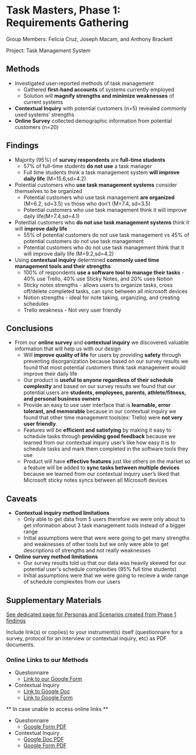 # Task Masters, Phase 1: Requirements Gathering

Group Members: Felicia Cruz, Joseph Macam, and Anthony Brackett

Project: Task Management System

## Methods
- Investigated user-reported methods of task management
  - Gathered **first-hand accounts** of systems currently employed
  - Solution will **magnify strengths and minimize weaknesses** of current systems
- **Contextual Inquiry** with potential customers (n=5) revealed commonly used systems’ strengths
- **Online Survey** collected demographic information from potential customers (n=20)

## Findings
-	Majority (95%) of **survey respondents** are **full-time students**
	- 57% of full-time students **do not use** a task manager
	- Full time students think a task management system **will improve daily life** (M=15.6,sd=4.2)
- Potential customers who **use task management systems** consider themselves to be organized
	- Potential customers who use task management **are organized** (M=6.2, sd=3.5)  vs those who don’t (M=7.4, sd=3.5)
	- Potential customers who use task management think it will improve daily life(M=7.4,sd=4.1)
- Potential customers who **do not use task management systems** think it will **improve daily life**	
	- 55% of potential customers do not use task management vs 45% of potential customers do not use task management
	- Potential customers who do not use task management think that it will improve daily life (M=9.2,sd=4.2)
- Using **contextual inquiry** determined **commonly used time management tools and their strengths** 
	- 100% of respondents **use a software tool to manage their tasks** - 40% use Trello, 40% use Sticky Notes, and 20% uses Notion
	- Sticky notes strengths - allows users to organize tasks, cross off/delete completed tasks, can sync between all microsoft devices 
	- Notion strengths - ideal for note taking, organizing, and creating schedules
	- Trello weakness - Not very user friendly

## Conclusions
- From our **online survey** and **contextual inquiry** we discovered valuable information that will help us with our design
	- Will **improve quality of life** for users by providing **safety** through preventing disorganization because based on our survey results we found that most potential
		customers think task management would improve their daily life
	- Our product is **useful to anyone regardless of their schedule complexity** and based on our survey results we found that our potential users are **students, employees, 				parents, athlete/fitness, and personal business owners**
	- Provide an easy to use user interface that is **learnable, error tolerant, and  memorable** because in our contextual inquiry we found that other time management tools(ex: 		Trello) were **not very user friendly**.
	- Features will be **efficient and satisfying** by making it easy to schedule tasks through **providing good feedback** because we learned from our contextual inquiry user’s 		like how easy it is to schedule tasks and mark them completed in the software tools they use
	- Product will have **effective features** just like others on the market so a feature will be added to **sync tasks between multiple devices** because we learned from our
	  contextual inquiry user’s liked that Microsoft sticky notes syncs between all Microsoft devices

## Caveats
- **Contextual inquiry method limitations**
	- Only able to get data from 5 users therefore we were only about to get information about 3 task management tools instead of a bigger range
	- Initial assumptions were that were were going to get many strengths and weaknesses of other tools but we only were able to get descriptions of strengths and not really 
		weaknesses
- **Online survey method limitations**
	- Our survey results told us that our data was heavily skewed for our potential user's schedule complexities (95% full time students)
	- Initial assumptions were that we were going to recieve a wide range of schedule complexites from our users

## Supplementary Materials

[See dedicated page for Personas and Scenarios created from Phase 1 findings](../personas-scenarios.md)


Include link(s) or cop(ies) to your instrument(s) itself (questionnaire for a survey, protocol for an interview or contextual inquiry, etc) as PDF documents.

### Online Links to our Methods
- Questionnaire
	- [Link to our Google Form](https://docs.google.com/forms/d/1puPeeFRknnlRoaHGtm3nSBb97GexRfmaPRq7MXM0rEE/edit?usp=sharing)
- Contextual Inquiry
	- [Link to Google Doc](https://docs.google.com/document/d/1Tz0YjWvLdbRGgQ8WHxKwUjXjNnJLFKO1Z8FY0ALi9gw/edit?usp=sharing)
	- [Link to Google Form](https://docs.google.com/forms/d/12KwSYgSGlowxffb6nTaRtv-ZSptmFBMLAR72mELSnPo/edit?usp=sharing)


** In case unable to access online links **
- Questionnaire
	- [Google Form PDF](<./Task_Time Management Application Survey - Google Forms.pdf>)
- Contextual Inquiry
	- [Google Doc PDF](<./Contextual Inquiry.pdf>)
	- [Google Form PDF](<./Mock Contextual inquiry - Google Forms.pdf>)
